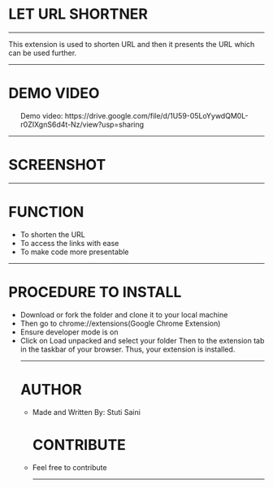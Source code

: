 <h1> LET URL SHORTNER </h1>
<hr/>
<p> This extension is used to shorten URL and then it presents the URL which can be used further. </p>

<hr/>

<h1> DEMO VIDEO </h1>
<ul> Demo video: https://drive.google.com/file/d/1U59-05LoYywdQM0L-r0ZIXgnS6d4t-Nz/view?usp=sharing </ul>
<hr/>

<h1> SCREENSHOT </h1>

<hr/>

<h1>FUNCTION </h1>
<ul>
  <li>To shorten the URL</li>
  <li>To access the links with ease</li>
  <li>To make code more presentable </li>
 </ul>
 <hr/>
 
 <h1>PROCEDURE TO INSTALL</h1>
 <ul>
  <li>Download or fork the folder and clone it to your local machine</li>
  <li>Then go to chrome://extensions(Google Chrome Extension) </li>
  <li>Ensure developer mode is on</li>
  <li>Click on Load unpacked and select your folder</li.
  <li> Then to the extension tab in the taskbar of your browser. Thus, your extension is installed. </li>
  
  <hr/>
  
  <h1> AUTHOR </h1>
  <ul>
  <li>Made and Written By: Stuti Saini</li.
  <hr/>
  
  <h1>CONTRIBUTE</h1>
  <li>Feel free to contribute</li>
  <hr/>
  
   
